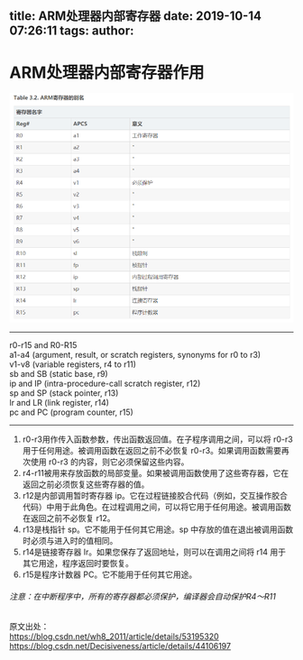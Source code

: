 title: ARM处理器内部寄存器
date: 2019-10-14 07:26:11
tags:
author:
---

ARM处理器内部寄存器作用
===

![](/images/arm1.png)


***

r0-r15 and R0-R15  
a1-a4 (argument, result, or scratch registers, synonyms for r0 to r3)  
v1-v8 (variable registers, r4 to r11)  
sb and SB (static base, r9)  
ip and IP (intra-procedure-call scratch register, r12)  
sp and SP (stack pointer, r13)  
lr and LR (link register, r14)  
pc and PC (program counter, r15)

***

1. r0-r3用作传入函数参数，传出函数返回值。在子程序调用之间，可以将 r0-r3 用于任何用途。被调用函数在返回之前不必恢复 r0-r3。如果调用函数需要再次使用 r0-r3 的内容，则它必须保留这些内容。  
2. r4-r11被用来存放函数的局部变量。如果被调用函数使用了这些寄存器，它在返回之前必须恢复这些寄存器的值。  
3. r12是内部调用暂时寄存器 ip。它在过程链接胶合代码（例如，交互操作胶合代码）中用于此角色。在过程调用之间，可以将它用于任何用途。被调用函数在返回之前不必恢复 r12。  
4. r13是栈指针 sp。它不能用于任何其它用途。sp 中存放的值在退出被调用函数时必须与进入时的值相同。  
5. r14是链接寄存器 lr。如果您保存了返回地址，则可以在调用之间将 r14 用于其它用途，程序返回时要恢复。  
6. r15是程序计数器 PC。它不能用于任何其它用途。

###### 注意：在中断程序中，所有的寄存器都必须保护，编译器会自动保护R4～R11

原文出处：  
https://blog.csdn.net/wh8_2011/article/details/53195320  
https://blog.csdn.net/Decisiveness/article/details/44106197